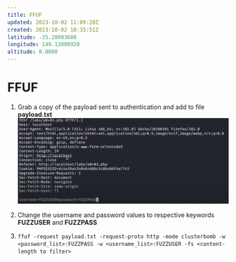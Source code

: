 ```yaml
---
title: FFUF
updated: 2023-10-02 11:09:28Z
created: 2023-10-02 10:33:51Z
latitude: -35.28093680
longitude: 149.13000920
altitude: 0.0000
---
```


# FFUF

1. Grab a copy of the payload sent to authentication and add to file **payload.txt**
![5d48d3d1de3f21925e251dd3dbe241e8.png](../../_resources/5d48d3d1de3f21925e251dd3dbe241e8.png)

2. Change the username and password values to respective keywords **FUZZUSER** and **FUZZPASS**
3. `ffuf -request payload.txt -request-proto http -mode clusterbomb -w <password_list>:FUZZPASS -w <username_list>:FUZZUSER -fs <content-length to filter>`
